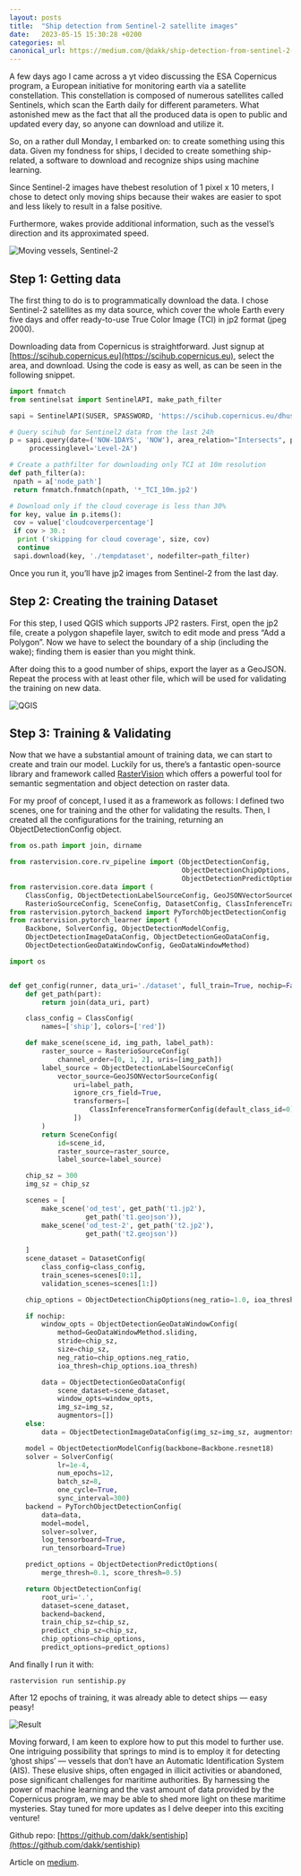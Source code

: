 ```yaml
---
layout: posts
title:  "Ship detection from Sentinel-2 satellite images"
date:   2023-05-15 15:30:28 +0200
categories: ml
canonical_url: https://medium.com/@dakk/ship-detection-from-sentinel-2-satellite-images-3312d8930df6
---
```


A few days ago I came across a yt video discussing the ESA Copernicus program, a European initiative for monitoring earth via a satellite constellation. This constellation is composed of numerous satellites called Sentinels, which scan the Earth daily for different parameters.
What astonished mew as the fact that all the produced data is open to public and updated every day, so anyone can download and utilize it.

So, on a rather dull Monday, I embarked on: to create something using this data. Given my fondness for ships, I decided to create something ship-related, a software to download and recognize ships using machine learning.

Since Sentinel-2 images have thebest resolution of 1 pixel x 10 meters, I chose to detect only moving ships because their wakes are easier to spot and less likely to result in a false positive.

Furthermore, wakes provide additional information, such as the vessel’s direction and its approximated speed.


![Moving vessels, Sentinel-2](/assets/2023-05-15-image.webp)

## Step 1: Getting data

The first thing to do is to programmatically download the data. I chose Sentinel-2 satellites as my data source, which cover the whole Earth every five days and offer ready-to-use True Color Image (TCI) in jp2 format (jpeg 2000).

Downloading data from Copernicus is straightforward. Just signup at [https://scihub.copernicus.eu](https://scihub.copernicus.eu), select the area, and download. Using the code is easy as well, as can be seen in the following snippet.

```python
import fnmatch
from sentinelsat import SentinelAPI, make_path_filter

sapi = SentinelAPI(SUSER, SPASSWORD, 'https://scihub.copernicus.eu/dhus/')

# Query scihub for Sentinel2 data from the last 24h
p = sapi.query(date=('NOW-1DAYS', 'NOW'), area_relation="Intersects", platformname='Sentinel-2',
     processinglevel='Level-2A')

# Create a pathfilter for downloading only TCI at 10m resolution
def path_filter(a):
 npath = a['node_path']
 return fnmatch.fnmatch(npath, '*_TCI_10m.jp2')

# Download only if the cloud coverage is less than 30%
for key, value in p.items():
 cov = value['cloudcoverpercentage']
 if cov > 30.:
  print ('skipping for cloud coverage', size, cov)
  continue
 sapi.download(key, './tempdataset', nodefilter=path_filter)
```

Once you run it, you’ll have jp2 images from Sentinel-2 from the last day.

## Step 2: Creating the training Dataset

For this step, I used QGIS which supports JP2 rasters. First, open the jp2 file, create a polygon shapefile layer, switch to edit mode and press “Add a Polygon”. Now we have to select the boundary of a ship (including the wake); finding them is easier than you might think.

After doing this to a good number of ships, export the layer as a GeoJSON. Repeat the process with at least other file, which will be used for validating the training on new data.


![QGIS](/assets/2023-05-15-qgis.gif)


## Step 3: Training & Validating

Now that we have a substantial amount of training data, we can start to create and train our model. Luckily for us, there’s a fantastic open-source library and framework called [RasterVision](https://rastervision.io/) which offers a powerful tool for semantic segmentation and object detection on raster data.

For my proof of concept, I used it as a framework as follows: I defined two scenes, one for training and the other for validating the results. Then, I created all the configurations for the training, returning an ObjectDetectionConfig object.

```python
from os.path import join, dirname

from rastervision.core.rv_pipeline import (ObjectDetectionConfig,
                                           ObjectDetectionChipOptions,
                                           ObjectDetectionPredictOptions)
from rastervision.core.data import (
    ClassConfig, ObjectDetectionLabelSourceConfig, GeoJSONVectorSourceConfig,
    RasterioSourceConfig, SceneConfig, DatasetConfig, ClassInferenceTransformerConfig)
from rastervision.pytorch_backend import PyTorchObjectDetectionConfig
from rastervision.pytorch_learner import (
    Backbone, SolverConfig, ObjectDetectionModelConfig,
    ObjectDetectionImageDataConfig, ObjectDetectionGeoDataConfig,
    ObjectDetectionGeoDataWindowConfig, GeoDataWindowMethod)

import os


def get_config(runner, data_uri='./dataset', full_train=True, nochip=False):
    def get_path(part):
        return join(data_uri, part)

    class_config = ClassConfig(
        names=['ship'], colors=['red'])

    def make_scene(scene_id, img_path, label_path):
        raster_source = RasterioSourceConfig(
            channel_order=[0, 1, 2], uris=[img_path])
        label_source = ObjectDetectionLabelSourceConfig(
            vector_source=GeoJSONVectorSourceConfig( 
                uri=label_path, 
                ignore_crs_field=True,
                transformers=[
                    ClassInferenceTransformerConfig(default_class_id=0)
                ])
        )
        return SceneConfig(
            id=scene_id,
            raster_source=raster_source,
            label_source=label_source)

    chip_sz = 300
    img_sz = chip_sz

    scenes = [
        make_scene('od_test', get_path('t1.jp2'),
                   get_path('t1.geojson')),
        make_scene('od_test-2', get_path('t2.jp2'),
                   get_path('t2.geojson'))
                   
    ]
    scene_dataset = DatasetConfig(
        class_config=class_config,
        train_scenes=scenes[0:1],
        validation_scenes=scenes[1:])

    chip_options = ObjectDetectionChipOptions(neg_ratio=1.0, ioa_thresh=1.0)

    if nochip:
        window_opts = ObjectDetectionGeoDataWindowConfig(
            method=GeoDataWindowMethod.sliding,
            stride=chip_sz,
            size=chip_sz,
            neg_ratio=chip_options.neg_ratio,
            ioa_thresh=chip_options.ioa_thresh)

        data = ObjectDetectionGeoDataConfig(
            scene_dataset=scene_dataset,
            window_opts=window_opts,
            img_sz=img_sz,
            augmentors=[])
    else:
        data = ObjectDetectionImageDataConfig(img_sz=img_sz, augmentors=[])

    model = ObjectDetectionModelConfig(backbone=Backbone.resnet18)
    solver = SolverConfig(
            lr=1e-4,
            num_epochs=12,
            batch_sz=8,
            one_cycle=True,
            sync_interval=300)
    backend = PyTorchObjectDetectionConfig(
        data=data,
        model=model,
        solver=solver,
        log_tensorboard=True,
        run_tensorboard=True)

    predict_options = ObjectDetectionPredictOptions(
        merge_thresh=0.1, score_thresh=0.5)

    return ObjectDetectionConfig(
        root_uri='.',
        dataset=scene_dataset,
        backend=backend,
        train_chip_sz=chip_sz,
        predict_chip_sz=chip_sz,
        chip_options=chip_options,
        predict_options=predict_options)
```

And finally I run it with:

```
rastervision run sentiship.py
```

After 12 epochs of training, it was already able to detect ships — easy peasy!

![Result](/assets/2023-05-15-result.webp)


Moving forward, I am keen to explore how to put this model to further use. One intriguing possibility that springs to mind is to employ it for detecting ‘ghost ships’ — vessels that don’t have an Automatic Identification System (AIS). These elusive ships, often engaged in illicit activities or abandoned, pose significant challenges for maritime authorities. By harnessing the power of machine learning and the vast amount of data provided by the Copernicus program, we may be able to shed more light on these maritime mysteries. Stay tuned for more updates as I delve deeper into this exciting venture!

Github repo: [https://github.com/dakk/sentiship](https://github.com/dakk/sentiship)


Article on [medium](https://medium.com/@dakk/ship-detection-from-sentinel-2-satellite-images-3312d8930df6).